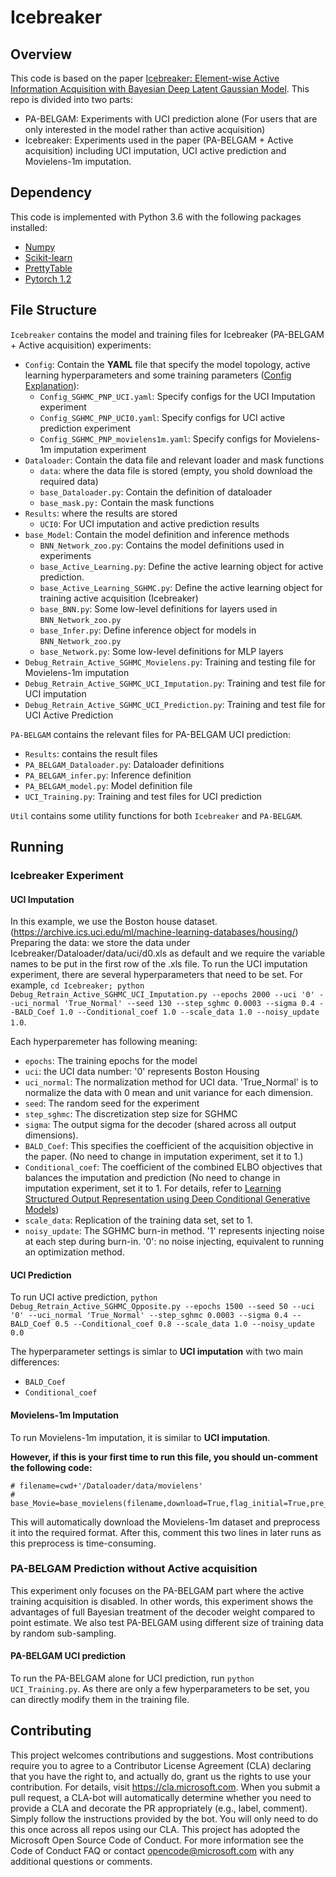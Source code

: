 # Icebreaker
## Overview
This code is based on the paper [Icebreaker: Element-wise Active Information Acquisition with Bayesian Deep Latent Gaussian Model](https://arxiv.org/abs/1908.04537). This repo is divided into two parts:

* PA-BELGAM: Experiments with UCI prediction alone (For users that are only interested in the model rather than active acquisition)
* Icebreaker: Experiments used in the paper (PA-BELGAM + Active acquisition) including UCI imputation, UCI active prediction and Movielens-1m imputation.

## Dependency
This code is implemented with Python 3.6 with the following packages installed:

* [Numpy](https://numpy.org)
* [Scikit-learn](https://scikit-learn.org/stable/)
* [PrettyTable](https://pypi.org/project/PrettyTable/)
* [Pytorch 1.2](https://pytorch.org/get-started/locally/)

## File Structure
`Icebreaker` contains the model and training files for Icebreaker (PA-BELGAM + Active acquisition) experiments:
 
 * `Config`: Contain the **YAML** file that specify the model topology, active learning hyperparameters and some training parameters ([Config Explanation](https://github.com/WenboGong/Icebreaker_Final/tree/master/Icebreaker/Config)):
   * `Config_SGHMC_PNP_UCI.yaml`: Specify configs for the UCI Imputation experiment
   * `Config_SGHMC_PNP_UCI0.yaml`: Specify configs for UCI active prediction experiment
   * `Config_SGHMC_PNP_movielens1m.yaml`: Specify configs for Movielens-1m imputation experiment
* `Dataloader`: Contain the data file and relevant loader and mask functions
   * `data`: where the data file is stored (empty, you shold download the required data)
   * `base_Dataloader.py`: Contain the definition of dataloader
   * `base_mask.py:` Contain the mask functions 
* `Results`: where the results are stored
  * `UCI0`: For UCI imputation and active prediction results
* `base_Model`: Contain the model definition and inference methods
  * `BNN_Network_zoo.py`: Contains the model definitions used in experiments
  * `base_Active_Learning.py`: Define the active learning object for active prediction.
  * `base_Active_Learning_SGHMC.py`: Define the active learning object for training active acquisition (Icebreaker)
  * `base_BNN.py`: Some low-level definitions for layers used in `BNN_Network_zoo.py`
  * `base_Infer.py`: Define inference object for models in `BNN_Network_zoo.py`
  * `base_Network.py`: Some low-level definitions for MLP layers
* `Debug_Retrain_Active_SGHMC_Movielens.py`: Training and testing file for Movielens-1m imputation
* `Debug_Retrain_Active_SGHMC_UCI_Imputation.py`: Training and test file for UCI imputation
* `Debug_Retrain_Active_SGHMC_UCI_Prediction.py`: Training and test file for UCI Active Prediction

`PA-BELGAM` contains the relevant files for PA-BELGAM UCI prediction:

* `Results`: contains the result files
* `PA_BELGAM_Dataloader.py`: Dataloader definitions
* `PA_BELGAM_infer.py`: Inference definition
* `PA_BELGAM_model.py`: Model definition file
* `UCI_Training.py`: Training and test files for UCI prediction

`Util` contains some utility functions for both `Icebreaker` and `PA-BELGAM`.

## Running
### Icebreaker Experiment
#### UCI Imputation
In this example, we use the Boston house dataset. (https://archive.ics.uci.edu/ml/machine-learning-databases/housing/)
Preparing the data: we store the data under Icebreaker/Dataloader/data/uci/d0.xls as default and we require the variable names to be put in the first row of the .xls file.
To run the UCI imputation experiment, there are several hyperparameters that need to be set. For example, `cd Icebreaker; python Debug_Retrain_Active_SGHMC_UCI_Imputation.py --epochs 2000 --uci '0' --uci_normal
    'True_Normal' --seed 130 --step_sghmc 0.0003 --sigma 0.4 --BALD_Coef 1.0 --Conditional_coef
    1.0 --scale_data 1.0 --noisy_update 1.0`.
    
Each hyperparemeter has following meaning:

* `epochs`: The training epochs for the model
* `uci`: the UCI data number: '0' represents Boston Housing
* `uci_normal`: The normalization method for UCI data. 'True_Normal' is to normalize the data with 0 mean and unit variance for each dimension.
* `seed`: The random seed for the experiment
* `step_sghmc`: The discretization step size for SGHMC
* `sigma`: The output sigma for the decoder (shared across all output dimensions).
* `BALD_Coef`: This specifies the coefficient of the acquisition objective in the paper. (No need to change in imputation experiment, set it to 1.) 
*  `Conditional_coef`: The coefficient of the combined ELBO objectives that balances the imputation and prediction (No need to change in imputation experiment, set it to 1. For details, refer to [Learning Structured Output Representation using Deep Conditional Generative Models](https://pdfs.semanticscholar.org/3f25/e17eb717e5894e0404ea634451332f85d287.pdf))
* `scale_data`: Replication of the training data set, set to 1.
* `noisy_update`: The SGHMC burn-in method. '1' represents injecting noise at each step during burn-in. '0': no noise injecting, equivalent to running an optimization method. 
#### UCI Prediction
To run UCI active prediction, `python Debug_Retrain_Active_SGHMC_Opposite.py --epochs 1500 --seed 50 --uci '0'
    --uci_normal 'True_Normal' --step_sghmc 0.0003 --sigma 0.4 --BALD_Coef 0.5 --Conditional_coef
    0.8 --scale_data 1.0 --noisy_update 0.0`
    
The hyperparameter settings is simlar to **UCI imputation** with two main differences:

* `BALD_Coef`
* `Conditional_coef`

#### Movielens-1m Imputation
To run Movielens-1m imputation, it is similar to **UCI imputation**.

**However, if this is your first time to run this file, you should un-comment the following code:**

```
# filename=cwd+'/Dataloader/data/movielens'
# base_Movie=base_movielens(filename,download=True,flag_initial=True,pre_process_method='Fixed',flag_pickle=True)
```

This will automatically download the Movielens-1m dataset and preprocess it into the required format. After this, comment this two lines in later runs as this preprocess is time-consuming. 

### PA-BELGAM Prediction without Active acquisition
This experiment only focuses on the PA-BELGAM part where the active training acquisition is disabled. In other words, this experiment shows the advantages of full Bayesian treatment of the decoder weight compared to point estimate. We also test PA-BELGAM using different size of training data by random sub-sampling.
#### PA-BELGAM UCI prediction

To run the PA-BELGAM alone for UCI prediction, run `python UCI_Training.py`. As there are only a few hyperparameters to be set, you can directly modify them in the training file. 

## Contributing

This project welcomes contributions and suggestions. Most contributions require you to agree to a Contributor License Agreement (CLA) declaring that you have the right to, and actually do, grant us the rights to use your contribution. For details, visit https://cla.microsoft.com.
When you submit a pull request, a CLA-bot will automatically determine whether you need to provide a CLA and decorate the PR appropriately (e.g., label, comment). Simply follow the instructions provided by the bot. You will only need to do this once across all repos using our CLA.
This project has adopted the Microsoft Open Source Code of Conduct. For more information see the Code of Conduct FAQ or contact opencode@microsoft.com with any additional questions or comments.
